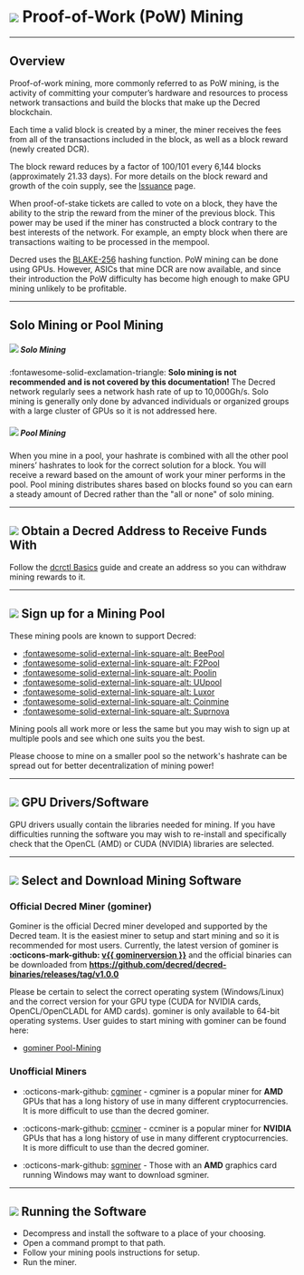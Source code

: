 # <img class="dcr-icon" src="/img/dcr-icons/PoWMine.svg" /> Proof-of-Work (PoW) Mining

---

## Overview  

Proof-of-work mining, more commonly referred to as PoW mining, is the activity
of committing your computer’s hardware and resources to process network
transactions and build the blocks that make up the Decred blockchain.

Each time a valid block is created by a miner, the miner receives the fees from
all of the transactions included in the block, as well as a block reward (newly
created DCR).

The block reward reduces by a factor of 100/101 every 6,144 blocks
(approximately 21.33 days).
For more details on the block reward and growth of the coin supply, see the
[Issuance](../advanced/issuance.md) page.

When proof-of-stake tickets are called to vote on a block, they have the ability
to the strip the reward from the miner of the previous block.
This power may be used if the miner has constructed a block contrary to the best
interests of the network. For example, an empty block when there are
transactions waiting to be processed in the mempool.

Decred uses the [BLAKE-256](../research/blake-256-hash-function.md) hashing function. PoW mining can be done using GPUs. However, ASICs that mine DCR are now available, and since their introduction the PoW difficulty has become high enough to make GPU
mining unlikely to be profitable.

---

## Solo Mining or Pool Mining  

##### <img class="dcr-icon" src="/img/dcr-icons/Solo.svg" /> Solo Mining

:fontawesome-solid-exclamation-triangle: **Solo mining is not recommended and is not covered by this documentation!** The Decred network regularly sees a network hash rate of up to 10,000Gh/s. Solo mining is generally only done by advanced individuals or organized groups with a large cluster of GPUs so it is not addressed here.

##### <img class="dcr-icon" src="/img/dcr-icons/Pool.svg" /> Pool Mining

When you mine in a pool, your hashrate is combined with all the other pool miners’ hashrates to look for the correct solution for a block. You will receive a reward based on the amount of work your miner performs in the pool.
Pool mining distributes shares based on blocks found so you can earn a steady amount of Decred rather than the "all or none" of solo mining.

---

## <img class="dcr-icon" src="/img/dcr-icons/Receive.svg" /> Obtain a Decred Address to Receive Funds With

Follow the [dcrctl Basics](../wallets/cli/dcrctl-basics.md) guide and create an address so you can withdraw mining rewards to it.

---

## <img class="dcr-icon" src="/img/dcr-icons/SignUpForPool.svg" /> Sign up for a Mining Pool

These mining pools are known to support Decred:

* [:fontawesome-solid-external-link-square-alt: BeePool](https://beepool.org)
* [:fontawesome-solid-external-link-square-alt: F2Pool](https://www.f2pool.com)
* [:fontawesome-solid-external-link-square-alt: Poolin](https://www.poolin.com)
* [:fontawesome-solid-external-link-square-alt: UUpool](https://uupool.cn/dcr)
* [:fontawesome-solid-external-link-square-alt: Luxor](https://mining.luxor.tech/coins/decred)
* [:fontawesome-solid-external-link-square-alt: Coinmine](https://www2.coinmine.pl/dcr/)
* [:fontawesome-solid-external-link-square-alt: Suprnova](https://dcr.suprnova.cc)

Mining pools all work more or less the same but you may wish to sign up at multiple pools and see which one suits you the best.

Please choose to mine on a smaller pool so the network's hashrate can be spread out for better decentralization of mining power!

---

## <img class="dcr-icon" src="/img/dcr-icons/Servers.svg" /> GPU Drivers/Software

GPU drivers usually contain the libraries needed for mining.  If you have difficulties running the software you may wish to re-install and specifically check that the OpenCL (AMD) or CUDA (NVIDIA) libraries are selected.

---

## <img class="dcr-icon" src="/img/dcr-icons/Download.svg" /> Select and Download Mining Software

### Official Decred Miner (gominer)

Gominer is the official Decred miner developed and supported by the Decred team. It is the easiest miner to setup and start mining and so it is recommended for most users. Currently, the latest version of gominer is **:octicons-mark-github: [v{{ gominerversion }}](https://github.com/decred/gominer/releases/)** and the official binaries can be downloaded from **<https://github.com/decred/decred-binaries/releases/tag/v1.0.0>**

Please be certain to select the correct operating system (Windows/Linux) and the correct version for your GPU type (CUDA for NVIDIA cards, OpenCL/OpenCLADL for AMD cards). gominer is only available to 64-bit operating systems. User guides to start mining with gominer can be found here:

- [gominer Pool-Mining](../mining/proof-of-work/pool-mining/gominer.md)

### Unofficial Miners

* :octicons-mark-github: [cgminer](https://github.com/kR105-zz/cgminer) - cgminer is a popular miner for **AMD** GPUs that has a long history of use in many different cryptocurrencies. It is more difficult to use than the decred gominer.

* :octicons-mark-github: [ccminer](https://github.com/tpruvot/ccminer) - ccminer is a popular miner for **NVIDIA** GPUs that has a long history of use in many different cryptocurrencies. It is more difficult to use than the decred gominer.

* :octicons-mark-github: [sgminer](https://github.com/tpruvot/sgminer) - Those with an **AMD** graphics card running Windows may want to download sgminer.

---

## <img class="dcr-icon" src="/img/dcr-icons/Dcrtl.svg" /> Running the Software

* Decompress and install the software to a place of your choosing.
* Open a command prompt to that path.
* Follow your mining pools instructions for setup.
* Run the miner.
